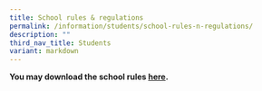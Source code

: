 ```yaml
---
title: School rules & regulations
permalink: /information/students/school-rules-n-regulations/
description: ""
third_nav_title: Students
variant: markdown
---
```

**You may download the school rules [here](/files/School_Rules_2024.pdf).**